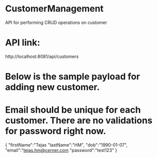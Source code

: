 # CustomerManagement
API for performing CRUD operations on customer

# API link:
http://localhost:8081/api/customers

# Below is the sample payload for adding new customer.
# Email should be unique for each customer. There are no validations for password right now.

  {
	  "firstName":"Tejas
	  "lastName":"HM",
	  "dob":"1990-01-07",
	  "email":"tejas.hm@cerner.com
	  "password":"test123"
  }

